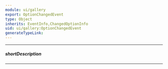 ```yaml
---
module: ui/gallery
export: OptionChangedEvent
type: Object
inherits: EventInfo,ChangedOptionInfo
uid: ui/gallery:OptionChangedEvent
generateTypeLink: 
---
```

---
##### shortDescription
<!-- Description goes here -->

---
<!-- Description goes here -->